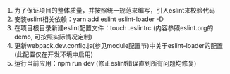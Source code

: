 1. 为了保证项目的整体质量，并按照统一规范来编写，引入eslint来校验代码
2. 安装eslint相关依赖：yarn add eslint eslint-loader -D
3. 在项目根目录新建eslint配置文件：touch .eslintrc (内容参照eslint.org的demo, 可按照实际情况定制)
4. 更新webpack.dev.config.js(参见module配置节)中关于eslint-loader的配置 (此配置仅在开发环境中启用)
5. 运行当前应用：npm run dev (修正eslint错误直到所有问题均修复)